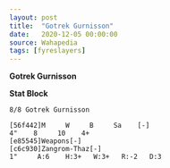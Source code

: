 ```yaml
---
layout: post
title:  "Gotrek Gurnisson"
date:   2020-12-05 00:00:00
source: Wahapedia
tags: [fyreslayers]
---
```


**Gotrek Gurnisson**

**Stat Block**
```
8/8 Gotrek Gurnisson
```

```
[56f442]M     W     B     Sa    [-]
4"    8     10    4+    
[e85545]Weapons[-]
[c6c930]Zangrom-Thaz[-]
1"     A:6    H:3+   W:3+   R:-2   D:3   
```
    